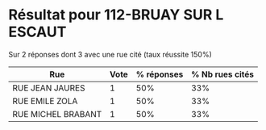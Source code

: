# Résultat pour 112-BRUAY SUR L ESCAUT

Sur 2 réponses dont 3 avec une rue cité (taux réussite 150%)

| Rue | Vote | % réponses | % Nb rues cités|
|-----|------|------------|----------------|
| RUE JEAN JAURES | 1 | 50% | 33%|
| RUE EMILE ZOLA | 1 | 50% | 33%|
| RUE MICHEL BRABANT | 1 | 50% | 33%|
